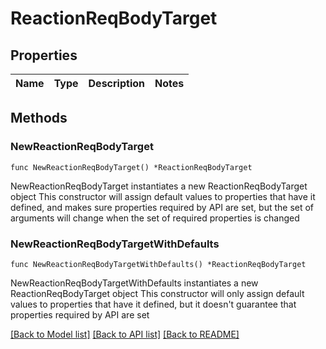 # ReactionReqBodyTarget

## Properties

Name | Type | Description | Notes
------------ | ------------- | ------------- | -------------

## Methods

### NewReactionReqBodyTarget

`func NewReactionReqBodyTarget() *ReactionReqBodyTarget`

NewReactionReqBodyTarget instantiates a new ReactionReqBodyTarget object
This constructor will assign default values to properties that have it defined,
and makes sure properties required by API are set, but the set of arguments
will change when the set of required properties is changed

### NewReactionReqBodyTargetWithDefaults

`func NewReactionReqBodyTargetWithDefaults() *ReactionReqBodyTarget`

NewReactionReqBodyTargetWithDefaults instantiates a new ReactionReqBodyTarget object
This constructor will only assign default values to properties that have it defined,
but it doesn't guarantee that properties required by API are set


[[Back to Model list]](../README.md#documentation-for-models) [[Back to API list]](../README.md#documentation-for-api-endpoints) [[Back to README]](../README.md)


